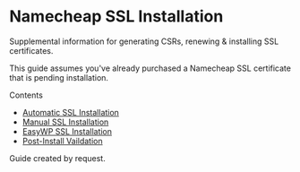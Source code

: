 # Namecheap SSL Installation
Supplemental information for generating CSRs, renewing & installing SSL certificates.

This guide assumes you've already purchased a Namecheap SSL certificate that is pending installation.

Contents
* [Automatic SSL Installation](automatic.md)
* [Manual SSL Installation](manual.md)
* [EasyWP SSL Installation](easywp.md)
* [Post-Install Vaildation](validation.md)

Guide created by request.